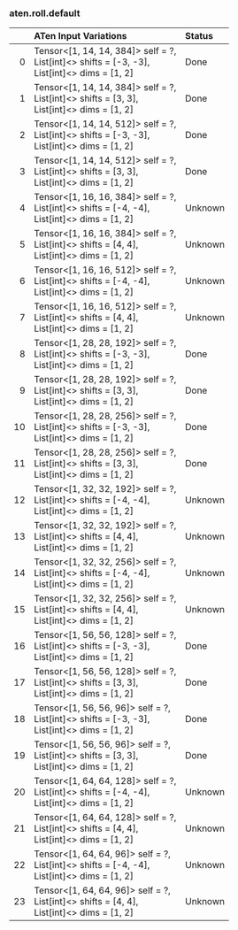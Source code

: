 ### aten.roll.default
|    | ATen Input Variations                                                                             | Status   |
|---:|:--------------------------------------------------------------------------------------------------|:---------|
|  0 | Tensor<[1, 14, 14, 384]> self = ?,<br>List[int]<> shifts = [-3, -3],<br>List[int]<> dims = [1, 2] | Done     |
|  1 | Tensor<[1, 14, 14, 384]> self = ?,<br>List[int]<> shifts = [3, 3],<br>List[int]<> dims = [1, 2]   | Done     |
|  2 | Tensor<[1, 14, 14, 512]> self = ?,<br>List[int]<> shifts = [-3, -3],<br>List[int]<> dims = [1, 2] | Done     |
|  3 | Tensor<[1, 14, 14, 512]> self = ?,<br>List[int]<> shifts = [3, 3],<br>List[int]<> dims = [1, 2]   | Done     |
|  4 | Tensor<[1, 16, 16, 384]> self = ?,<br>List[int]<> shifts = [-4, -4],<br>List[int]<> dims = [1, 2] | Unknown  |
|  5 | Tensor<[1, 16, 16, 384]> self = ?,<br>List[int]<> shifts = [4, 4],<br>List[int]<> dims = [1, 2]   | Unknown  |
|  6 | Tensor<[1, 16, 16, 512]> self = ?,<br>List[int]<> shifts = [-4, -4],<br>List[int]<> dims = [1, 2] | Unknown  |
|  7 | Tensor<[1, 16, 16, 512]> self = ?,<br>List[int]<> shifts = [4, 4],<br>List[int]<> dims = [1, 2]   | Unknown  |
|  8 | Tensor<[1, 28, 28, 192]> self = ?,<br>List[int]<> shifts = [-3, -3],<br>List[int]<> dims = [1, 2] | Done     |
|  9 | Tensor<[1, 28, 28, 192]> self = ?,<br>List[int]<> shifts = [3, 3],<br>List[int]<> dims = [1, 2]   | Done     |
| 10 | Tensor<[1, 28, 28, 256]> self = ?,<br>List[int]<> shifts = [-3, -3],<br>List[int]<> dims = [1, 2] | Done     |
| 11 | Tensor<[1, 28, 28, 256]> self = ?,<br>List[int]<> shifts = [3, 3],<br>List[int]<> dims = [1, 2]   | Done     |
| 12 | Tensor<[1, 32, 32, 192]> self = ?,<br>List[int]<> shifts = [-4, -4],<br>List[int]<> dims = [1, 2] | Unknown  |
| 13 | Tensor<[1, 32, 32, 192]> self = ?,<br>List[int]<> shifts = [4, 4],<br>List[int]<> dims = [1, 2]   | Unknown  |
| 14 | Tensor<[1, 32, 32, 256]> self = ?,<br>List[int]<> shifts = [-4, -4],<br>List[int]<> dims = [1, 2] | Unknown  |
| 15 | Tensor<[1, 32, 32, 256]> self = ?,<br>List[int]<> shifts = [4, 4],<br>List[int]<> dims = [1, 2]   | Unknown  |
| 16 | Tensor<[1, 56, 56, 128]> self = ?,<br>List[int]<> shifts = [-3, -3],<br>List[int]<> dims = [1, 2] | Done     |
| 17 | Tensor<[1, 56, 56, 128]> self = ?,<br>List[int]<> shifts = [3, 3],<br>List[int]<> dims = [1, 2]   | Done     |
| 18 | Tensor<[1, 56, 56, 96]> self = ?,<br>List[int]<> shifts = [-3, -3],<br>List[int]<> dims = [1, 2]  | Done     |
| 19 | Tensor<[1, 56, 56, 96]> self = ?,<br>List[int]<> shifts = [3, 3],<br>List[int]<> dims = [1, 2]    | Done     |
| 20 | Tensor<[1, 64, 64, 128]> self = ?,<br>List[int]<> shifts = [-4, -4],<br>List[int]<> dims = [1, 2] | Unknown  |
| 21 | Tensor<[1, 64, 64, 128]> self = ?,<br>List[int]<> shifts = [4, 4],<br>List[int]<> dims = [1, 2]   | Unknown  |
| 22 | Tensor<[1, 64, 64, 96]> self = ?,<br>List[int]<> shifts = [-4, -4],<br>List[int]<> dims = [1, 2]  | Unknown  |
| 23 | Tensor<[1, 64, 64, 96]> self = ?,<br>List[int]<> shifts = [4, 4],<br>List[int]<> dims = [1, 2]    | Unknown  |

